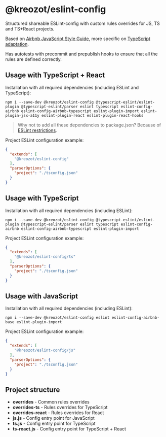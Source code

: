# @kreozot/eslint-config

Structured shareable ESLint-config with custom rules overrides for JS, TS and TS+React projects.

Based on [Airbnb JavaScript Style Guide](https://github.com/airbnb/javascript),
more specific on [TypeScript adaptation](https://www.npmjs.com/package/eslint-config-airbnb-typescript).

Has autotests with precommit and prepublish hooks to ensure that all the rules are defined correctly.

## Usage with TypeScript + React

Installation with all required dependencies (including ESLint and TypeScript):

```
npm i --save-dev @kreozot/eslint-config @typescript-eslint/eslint-plugin @typescript-eslint/parser eslint typescript eslint-config-airbnb eslint-config-airbnb-typescript eslint-plugin-import eslint-plugin-jsx-a11y eslint-plugin-react eslint-plugin-react-hooks
```

> Why not to add all these dependencies to package.json? Because of [ESLint restrictions](https://eslint.org/docs/developer-guide/shareable-configs#publishing-a-shareable-config).

Project ESLint configuration example:

```json
{
  "extends": [
    "@kreozot/eslint-config"
  ],
  "parserOptions": {
    "project": "./tsconfig.json"
  }
}
```


## Usage with TypeScript

Installation with all required dependencies (including ESLint):

```
npm i --save-dev @kreozot/eslint-config @typescript-eslint/eslint-plugin @typescript-eslint/parser eslint typescript eslint-config-airbnb eslint-config-airbnb-typescript eslint-plugin-import
```

Project ESLint configuration example:

```json
{
  "extends": [
    "@kreozot/eslint-config/ts"
  ],
  "parserOptions": {
    "project": "./tsconfig.json"
  }
}
```


## Usage with JavaScript

Installation with all required dependencies (including ESLint):

```
npm i --save-dev @kreozot/eslint-config eslint eslint-config-airbnb-base eslint-plugin-import
```

Project ESLint configuration example:

```json
{
  "extends": [
    "@kreozot/eslint-config/js"
  ],
  "parserOptions": {
    "project": "./tsconfig.json"
  }
}
```

## Project structure

* **overrides** - Common rules overrides
* **overrides-ts** - Rules overrides for TypeScript
* **overrides-react** - Rules overrides for React
* **js.js** - Config entry point for JavaScript
* **ts.js** - Config entry point for TypeScript
* **ts-react.js** - Config entry point for TypeScript + React
